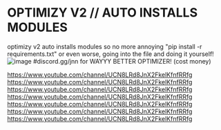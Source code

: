 # OPTIMIZY V2 // AUTO INSTALLS MODULES
optimizy v2 auto installs modules so no more annoying "pip install -r requirements.txt" or even worse, going into the file and doing it yourself!
![image](https://github.com/jnnlol/optimizyv2/assets/101228734/1ab18b21-8d48-4f65-b26b-b9ae3627eff1)
#discord.gg/jnn for WAYYY BETTER OPTIMIZER! (cost money)

https://www.youtube.com/channel/UCN8LRd8JnX2FkelKfnfRRfg
https://www.youtube.com/channel/UCN8LRd8JnX2FkelKfnfRRfg
https://www.youtube.com/channel/UCN8LRd8JnX2FkelKfnfRRfg
https://www.youtube.com/channel/UCN8LRd8JnX2FkelKfnfRRfg
https://www.youtube.com/channel/UCN8LRd8JnX2FkelKfnfRRfg
https://www.youtube.com/channel/UCN8LRd8JnX2FkelKfnfRRfg
https://www.youtube.com/channel/UCN8LRd8JnX2FkelKfnfRRfg
